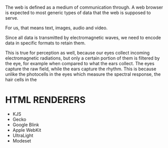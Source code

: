 The web is defined as a medium of communication through. A web browser is expected to most generic types of data that the web is supposed to serve.

For us, that means text, images, audio and video.

Since all data is transmitted by electromagnetic waves, we need to encode data in specific formats to retain them. 

This is true for perception as well, because our eyes collect incoming electromagnetic radiations, but only a certain portion of them is filtered by the eye, for example when compared to what the ears collect. The eyes capture the raw field, while the ears capture the rhythm. This is because unlike the photocells in the eyes which measure the spectral response, the hair cells in the 



# HTML RENDERERS
- KJS
- Gecko
- Google Blink
- Apple WebKit
- UltraLight
- Modeset
